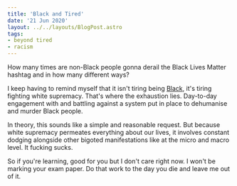 ```yaml
---
title: 'Black and Tired'
date: '21 Jun 2020'
layout: ../../layouts/BlogPost.astro
tags:
- beyond tired
- racism
---
```


How many times are non-Black people gonna derail the Black Lives Matter hashtag and in how many different ways?

I keep having to remind myself that it isn't tiring being [Black](/wiki/black/), it's tiring fighting white supremacy. That's where the exhaustion lies. Day-to-day engagement with and battling against a system put in place to dehumanise and murder Black people.

In theory, this sounds like a simple and reasonable request. But because white supremacy permeates everything about our lives, it involves constant dodging alongside other bigoted manifestations like at the micro and macro level. It fucking sucks.

So if you're learning, good for you but I don't care right now. I won't be marking your exam paper. Do that work to the day you die and leave me out of it.